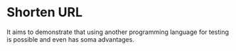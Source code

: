 # Shorten URL

It aims to demonstrate that using another programming language for testing is possible and even has soma advantages.

